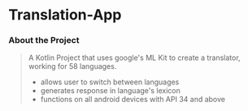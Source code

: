 # Translation-App


### About the Project
> A Kotlin Project that uses google's ML Kit to create a translator, working for 58 languages.
>   - allows user to switch between languages
>   - generates response in language's lexicon
>   - functions on all android devices with API 34 and above